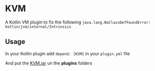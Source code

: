 # KVM
A Kotlin VM plugin to fix the following `java.lang.NoClassDefFoundError: kotlin/jvm/internal/Intrinsics`

## Usage
In your Kotlin plugin add `depend: [KVM]` in your `plugin.yml` file

And put the [KVM.jar](https://github.com/Holes-in-the-Code/kvm/releases/download/1.1.0/KVM.jar) un the **plugins** folders
